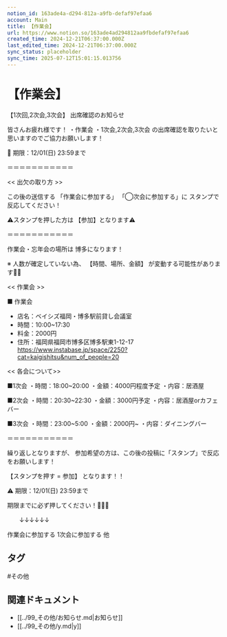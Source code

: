```yaml
---
notion_id: 163ade4a-d294-812a-a9fb-defaf97efaa6
account: Main
title: 【作業会】
url: https://www.notion.so/163ade4ad294812aa9fbdefaf97efaa6
created_time: 2024-12-21T06:37:00.000Z
last_edited_time: 2024-12-21T06:37:00.000Z
sync_status: placeholder
sync_time: 2025-07-12T15:01:15.013756
---
```

# 【作業会】

【1次回,2次会,3次会】
出席確認のお知らせ


皆さんお疲れ様です！
・作業会
・1次会,2次会,3次会
の出席確認を取りたいと思いますのでご協力お願いします！

🚨 期限：12/01(日) 23:59まで

＝＝＝＝＝＝＝＝＝＝＝

<< 出欠の取り方 >>

この後の送信する
「作業会に参加する」
「◯次会に参加する」に
スタンプで反応してください！

⚠️スタンプを押した方は
【参加】となります⚠️

＝＝＝＝＝＝＝＝＝＝＝

作業会・忘年会の場所は
博多になります！

※ 人数が確定していない為、
【時間、場所、金額】
が変動する可能性があります🙇‍♂️


<< 作業会 >>

■ 作業会
- 店名：ベイシズ福岡・博多駅前貸し会議室
- 時間：10:00~17:30
- 料金：2000円
- 住所：福岡県福岡市博多区博多駅東1-12-17
https://www.instabase.jp/space/2250?cat=kaigishitsu&num_of_people=20


<< 各会について>>

■1次会
・時間：18:00~20:00
・金額：4000円程度予定
・内容：居酒屋

■2次会
・時間：20:30~22:30
・金額：3000円予定
・内容：居酒屋orカフェバー

■3次会
・時間：23:00~5:00
・金額：2000円~
・内容：ダイニングバー

＝＝＝＝＝＝＝＝＝＝＝

繰り返しとなりますが、
参加希望の方は、この後の投稿に「スタンプ」で反応をお願いします！

【スタンプを押す = 参加】
となります！！

⚠️ 期限：12/01(日) 23:59まで

期限までに必ず押してください！🚨🚨🚨

　　↓↓↓↓↓↓


作業会に参加する
1次会に参加する
他

## タグ

#その他 

## 関連ドキュメント

- [[../99_その他/お知らせ.md|お知らせ]]
- [[../99_その他/y.md|y]]
